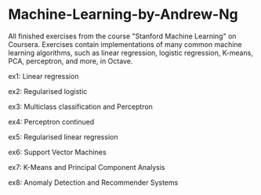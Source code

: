 # Machine-Learning-by-Andrew-Ng
All finished exercises from the course "Stanford Machine Learning" on Coursera. Exercises contain implementations of many common machine learning algorithms, such as linear regression,
logistic regression, K-means, PCA, perceptron, and more, in Octave.


ex1: Linear regression 

ex2: Regularised logistic

ex3: Multiclass classification and Perceptron

ex4: Perceptron continued

ex5: Regularised linear regression

ex6: Support Vector Machines

ex7: K-Means and Principal Component Analysis

ex8: Anomaly Detection and Recommender Systems

